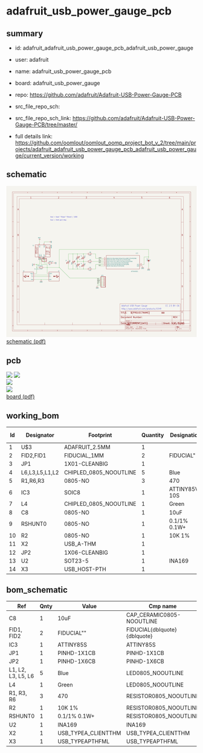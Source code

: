 # adafruit_usb_power_gauge_pcb
 
## summary 
* id: adafruit_adafruit_usb_power_gauge_pcb_adafruit_usb_power_gauge
* user: adafruit
* name: adafruit_usb_power_gauge_pcb
* board: adafruit_usb_power_gauge
* repo: https://github.com/adafruit/Adafruit-USB-Power-Gauge-PCB



* src_file_repo_sch: 
* src_file_repo_sch_link: https://github.com/adafruit/Adafruit-USB-Power-Gauge-PCB/tree/master/
* full details link: https://github.com/oomlout/oomlout_oomp_project_bot_v_2/tree/main/projects/adafruit_adafruit_usb_power_gauge_pcb_adafruit_usb_power_gauge/current_version/working  

## schematic  
![](working_schematic_600.png)  
[schematic (pdf)](working_schematic.pdf)  

## pcb  
![](working_3d_600.png) 
![](working_3d_front_600.png)  
![](working_3d_back_600.png)  
![](working_600.png)  
[board (pdf)](working.pdf)  

## working_bom
| Id | Designator | Footprint | Quantity | Designation | Supplier and ref |  | None | 
| --- | --- | --- | --- | --- | --- | --- | --- | 
| 1 | U$3 | ADAFRUIT_2.5MM | 1 |  |  |  | [''] | 
| 2 | FID2,FID1 | FIDUCIAL_1MM | 2 | FIDUCIAL" |  |  | [''] | 
| 3 | JP1 | 1X01-CLEANBIG | 1 |  |  |  | [''] | 
| 4 | L6,L3,L5,L1,L2 | CHIPLED_0805_NOOUTLINE | 5 | Blue |  |  | [''] | 
| 5 | R1,R6,R3 | 0805-NO | 3 | 470 |  |  | [''] | 
| 6 | IC3 | SOIC8 | 1 | ATTINY85V-10S |  |  | [''] | 
| 7 | L4 | CHIPLED_0805_NOOUTLINE | 1 | Green |  |  | [''] | 
| 8 | C8 | 0805-NO | 1 | 10uF |  |  | [''] | 
| 9 | RSHUNT0 | 0805-NO | 1 | 0.1/1% 0.1W+ |  |  | [''] | 
| 10 | R2 | 0805-NO | 1 | 10K 1% |  |  | [''] | 
| 11 | X2 | USB_A-THM | 1 |  |  |  | [''] | 
| 12 | JP2 | 1X06-CLEANBIG | 1 |  |  |  | [''] | 
| 13 | U2 | SOT23-5 | 1 | INA169 |  |  | [''] | 
| 14 | X3 | USB_HOST-PTH | 1 |  |  |  | [''] | 


## bom_schematic
| Ref | Qnty | Value | Cmp name | Footprint | Description | Vendor | DNP | 
| --- | --- | --- | --- | --- | --- | --- | --- | 
| C8 | 1 | 10uF | CAP_CERAMIC0805-NOOUTLINE | working:0805-NO |  |  |  | 
| FID1, FID2 | 2 | FIDUCIAL"" | FIDUCIAL{dblquote}{dblquote} | working:FIDUCIAL_1MM |  |  |  | 
| IC3 | 1 | ATTINY85S | ATTINY85S | working:SOIC8 |  |  |  | 
| JP1 | 1 | PINHD-1X1CB | PINHD-1X1CB | working:1X01-CLEANBIG |  |  |  | 
| JP2 | 1 | PINHD-1X6CB | PINHD-1X6CB | working:1X06-CLEANBIG |  |  |  | 
| L1, L2, L3, L5, L6 | 5 | Blue | LED0805_NOOUTLINE | working:CHIPLED_0805_NOOUTLINE |  |  |  | 
| L4 | 1 | Green | LED0805_NOOUTLINE | working:CHIPLED_0805_NOOUTLINE |  |  |  | 
| R1, R3, R6 | 3 | 470 | RESISTOR0805_NOOUTLINE | working:0805-NO |  |  |  | 
| R2 | 1 | 10K 1% | RESISTOR0805_NOOUTLINE | working:0805-NO |  |  |  | 
| RSHUNT0 | 1 | 0.1/1% 0.1W+ | RESISTOR0805_NOOUTLINE | working:0805-NO |  |  |  | 
| U2 | 1 | INA169 | INA169 | working:SOT23-5 |  |  |  | 
| X2 | 1 | USB_TYPEA_CLIENTTHM | USB_TYPEA_CLIENTTHM | working:USB_A-THM |  |  |  | 
| X3 | 1 | USB_TYPEAPTHFML | USB_TYPEAPTHFML | working:USB_HOST-PTH |  |  |  | 



